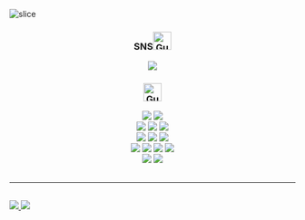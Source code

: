 ![slice](https://capsule-render.vercel.app/api?type=slice&color=82b1ff&height=200&text=Hi%20There!&fontAlign=75&rotate=13&fontAlignY=25&desc=Welcome%20to%20Han-minJ's%20GitHub.&descAlign=60&descAlignY=44&fontColor=ffffff)


<div align="center">
  <h3>SNS<a href="https://emoji.gg/emoji/52983-gummydragon-06"><img src="https://cdn3.emoji.gg/emojis/52983-gummydragon-06.gif" width="32px" height="32px" alt="GummyDragon_06"></a></h3>
  <span>
    <!-- sns 계정 링크 -->
    <a href="https://www.instagram.com/_axsw_x/">
      <img src="https://img.shields.io/badge/Instagram-ff69b4?style=plastic&logo=Instagram&logoColor=white"/>
    </a>
  </span>
  <h3><a href="https://emoji.gg/emoji/47580-gummydragon-12"><img src="https://cdn3.emoji.gg/emojis/47580-gummydragon-12.gif" width="32px" height="32px" alt="GummyDragon_12"></a></h3>
  <img src="https://img.shields.io/badge/C-A8B9CC?style=for-the-badge&logo=C%2B%2B&logoColor=white">
  <img src="https://img.shields.io/badge/python-3776AB?style=for-the-badge&logo=python&logoColor=white"> 
  <br>
  <img src ="https://img.shields.io/badge/React-61DAFB.svg?&style=for-the-badge&logo=React&logoColor=white"/>
  <img src="https://img.shields.io/badge/javascript-F7DF1E?style=for-the-badge&logo=javascript&logoColor=black"> 
  <img src="https://img.shields.io/badge/node.js-339933?style=for-the-badge&logo=Node.js&logoColor=white">
  <br>
  <img src="https://img.shields.io/badge/Spring-6DB33F?style=for-the-badge&logo=spring&logoColor=white"> 
  <img src="https://img.shields.io/badge/SpringBoot-6DB33F?style=for-the-badge&logo=springboot&logoColor=white">
  <img src="https://img.shields.io/badge/SpringSecurity-6DB33F?style=for-the-badge&logo=springsecurity&logoColor=white">
  <br>
  <img src="https://img.shields.io/badge/mysql-4479A1?style=for-the-badge&logo=mysql&logoColor=white"> 
  <img src="https://img.shields.io/badge/mariaDB-003545?style=for-the-badge&logo=mariaDB&logoColor=white"> 
  <img src="https://img.shields.io/badge/linux-FCC624?style=for-the-badge&logo=linux&logoColor=black"> 
  <img src="https://img.shields.io/badge/kali linux-557C94?style=for-the-badge&logo=kalilinux&logoColor=black">
  <br>
  <img src="https://img.shields.io/badge/github-181717?style=for-the-badge&logo=github&logoColor=white">
  <img src="https://img.shields.io/badge/git-F05032?style=for-the-badge&logo=git&logoColor=white">
</div>
<br><hr><br>
<a href="s">
  <img src="https://github-readme-stats.vercel.app/api/top-langs/?username=Han-minJ&layout=compact&theme=default"/>
</a>
<a href="s">
  <img src="https://github-readme-stats.vercel.app/api?username=Han-minJ&show_icons=true&theme=default"/>
</a>
</div>

